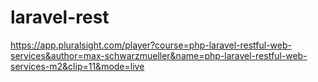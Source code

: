 # laravel-rest

https://app.pluralsight.com/player?course=php-laravel-restful-web-services&author=max-schwarzmueller&name=php-laravel-restful-web-services-m2&clip=11&mode=live
